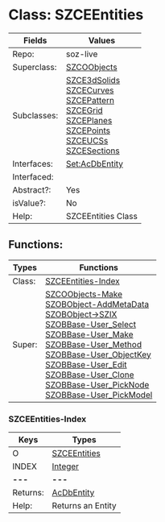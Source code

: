 
# Class:	SZCEEntities

| Fields | Values |
| --------- | --------- |
| Repo: | soz-live |
| Superclass: | [SZCOObjects](SZCOObjects.html) |
| Subclasses: | [SZCE3dSolids](SZCE3dSolids.html) <br> [SZCECurves](SZCECurves.html) <br> [SZCEPattern](SZCEPattern.html) <br> [SZCEGrid](SZCEGrid.html) <br> [SZCEPlanes](SZCEPlanes.html) <br> [SZCEPoints](SZCEPoints.html) <br> [SZCEUCSs](SZCEUCSs.html) <br> [SZCESections](SZCESections.html) |
| Interfaces: | [Set:AcDbEntity](Set:AcDbEntity.html) |
| Interfaced: |  |
| Abstract?: | Yes |
| isValue?: | No |
| Help: | SZCEEntities Class |


## Functions:

| Types | Functions |
| --------- | --------- |
| Class: | [SZCEEntities-Index](#SZCEEntities-Index) |
| Super: | [SZCOObjects-Make](SZCOObjects.html) <br> [SZOBObject-AddMetaData](SZOBObject.html) <br> [SZOBObject->SZIX](SZOBObject.html) <br> [SZOBBase-User_Select](SZOBBase.html) <br> [SZOBBase-User_Make](SZOBBase.html) <br> [SZOBBase-User_Method](SZOBBase.html) <br> [SZOBBase-User_ObjectKey](SZOBBase.html) <br> [SZOBBase-User_Edit](SZOBBase.html) <br> [SZOBBase-User_Clone](SZOBBase.html) <br> [SZOBBase-User_PickNode](SZOBBase.html) <br> [SZOBBase-User_PickModel](SZOBBase.html) |


### SZCEEntities-Index

| Keys | Types |
| --------- | --------- |
| O | [SZCEEntities](SZCEEntities.html) |
| INDEX | [Integer](Integer.html) |
| **---** | **---** |
| Returns: | [AcDbEntity](AcDbEntity.html) |
| Help: | Returns an Entity |

